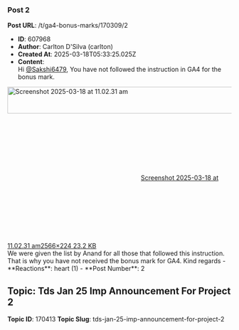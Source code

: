 ### Post 2
**Post URL**: /t/ga4-bonus-marks/170309/2
- **ID**: 607968
- **Author**: Carlton D'Silva (carlton)
- **Created At**: 2025-03-18T05:33:25.025Z
- **Content**:  
  Hi <a class="mention" href="/u/sakshi6479">@Sakshi6479</a>,
You have not followed the instruction in GA4 for the bonus mark.
<div class="lightbox-wrapper"><a class="lightbox" href="https://europe1.discourse-cdn.com/flex013/uploads/iitm/original/3X/3/2/3205507ea43e03c25e60cdefccf830d9e1a803ed.png" data-download-href="/uploads/short-url/78vg63NQeOCt2TA1QPF7QmnHAiF.png?dl=1" title="Screenshot 2025-03-18 at 11.02.31 am"><img src="https://europe1.discourse-cdn.com/flex013/uploads/iitm/optimized/3X/3/2/3205507ea43e03c25e60cdefccf830d9e1a803ed_2_689x60.png" alt="Screenshot 2025-03-18 at 11.02.31 am" data-base62-sha1="78vg63NQeOCt2TA1QPF7QmnHAiF" width="689" height="60" srcset="https://europe1.discourse-cdn.com/flex013/uploads/iitm/optimized/3X/3/2/3205507ea43e03c25e60cdefccf830d9e1a803ed_2_689x60.png, https://europe1.discourse-cdn.com/flex013/uploads/iitm/optimized/3X/3/2/3205507ea43e03c25e60cdefccf830d9e1a803ed_2_1033x90.png 1.5x, https://europe1.discourse-cdn.com/flex013/uploads/iitm/optimized/3X/3/2/3205507ea43e03c25e60cdefccf830d9e1a803ed_2_1378x120.png 2x" data-dominant-color="C7D9D1"><div class="meta"><svg class="fa d-icon d-icon-far-image svg-icon" aria-hidden="true"><use href="#far-image"></use></svg><span class="filename">Screenshot 2025-03-18 at 11.02.31 am</span><span class="informations">2566×224 23.2 KB</span><svg class="fa d-icon d-icon-discourse-expand svg-icon" aria-hidden="true"><use href="#discourse-expand"></use></svg></div></a></div>
We were given the list by Anand for all those that followed this instruction.
That is why you have not received the bonus mark for GA4.
Kind regards
- **Reactions**: heart (1)
- **Post Number**: 2

## Topic: Tds Jan 25 Imp Announcement For Project 2
**Topic ID**: 170413
**Topic Slug**: tds-jan-25-imp-announcement-for-project-2

